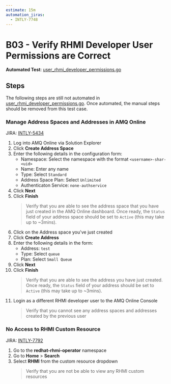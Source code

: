 ```yaml
---
estimate: 15m
automation_jiras:
  - INTLY-7748
---
```


# B03 - Verify RHMI Developer User Permissions are Correct

**Automated Test**: [user_rhmi_developer_permissions.go](https://github.com/integr8ly/integreatly-operator/blob/master/test/common/user_rhmi_developer_permissions.go)

## Steps

The following steps are still not automated in [user_rhmi_developer_permissions.go](https://github.com/integr8ly/integreatly-operator/blob/master/test/common/user_rhmi_developer_permissions.go). Once automated, the manual steps should be removed from this test case.

### Manage Address Spaces and Addresses in AMQ Online

JIRA: [INTLY-5434](https://issues.redhat.com/browse/INTLY-5434)

1. Log into AMQ Online via Solution Explorer
2. Click **Create Address Space**
3. Enter the following details in the configuration form:
   - Namespace: Select the namespace with the format `<username>-shar-<uid>`
   - Name: Enter any name
   - Type: Select `Standard`
   - Address Space Plan: Select `Unlimited`
   - Authenticaton Service: `none-authservice`
4. Click **Next**
5. Click **Finish**
   > Verify that you are able to see the address space that you have just created in the AMQ Online dashboard. Once ready, the `Status` field of your address space should be set to `Active` (this may take up to ~3mins).
6. Click on the Address space you've just created
7. Click **Create Address**
8. Enter the following details in the form:
   - Address: `test`
   - Type: Select `queue`
   - Plan: Select `Small Queue`
9. Click **Next**
10. Click **Finish**
    > Verify that you are able to see the address you have just created. Once ready, the `Status` field of your address should be set to `Active` (this may take up to ~3mins).
11. Login as a different RHMI developer user to the AMQ Online Console
    > Verify that you cannot see any address spaces and addresses created by the previous user

### No Access to RHMI Custom Resource

JIRA: [INTLY-7792](https://issues.redhat.com/browse/INTLY-7792)

1. Go to the **redhat-rhmi-operator** namespace
2. Go to **Home** > **Search**
3. Select **RHMI** from the custom resource dropdown
   > Verify that you are not be able to view any RHMI custom resources
